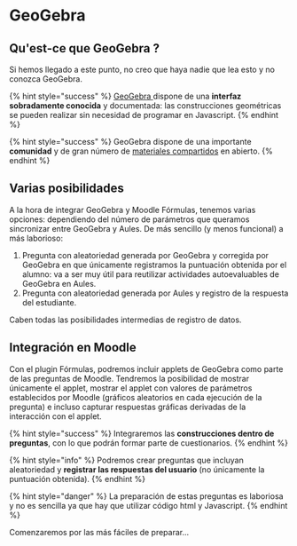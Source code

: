 # GeoGebra

## Qu'est-ce que GeoGebra ?

Si hemos llegado a este punto, no creo que haya nadie que lea esto y no conozca GeoGebra.

{% hint style="success" %}
[GeoGebra ](https://www.geogebra.org)dispone de una **interfaz sobradamente conocida** y documentada: las construcciones geométricas se pueden realizar sin necesidad de programar en Javascript.
{% endhint %}

{% hint style="success" %}
GeoGebra dispone de una importante **comunidad** y de gran número de [materiales compartidos](https://www.geogebra.org/materials) en abierto.
{% endhint %}

## Varias posibilidades

A la hora de integrar GeoGebra y Moodle Fórmulas, tenemos varias opciones: dependiendo del número de parámetros que queramos sincronizar entre GeoGebra y Aules. De más sencillo (y menos funcional) a más laborioso:

1. Pregunta con aleatoriedad generada por GeoGebra y corregida por GeoGebra en que únicamente registramos la puntuación obtenida por el alumno: va a ser muy útil para reutilizar actividades autoevaluables de GeoGebra en Aules.
2. Pregunta con aleatoriedad generada por Aules y registro de la respuesta del estudiante.

Caben todas las posibilidades intermedias de registro de datos.

## Integración en Moodle

Con el plugin Fórmulas, podremos incluir applets de GeoGebra como parte de las preguntas de Moodle. Tendremos la posibilidad de mostrar únicamente el applet, mostrar el applet con valores de parámetros establecidos por Moodle (gráficos aleatorios en cada ejecución de la pregunta) e incluso capturar respuestas gráficas derivadas de la interacción con el applet.

{% hint style="success" %}
Integraremos las **construcciones dentro de preguntas**, con lo que podrán formar parte de cuestionarios.
{% endhint %}

{% hint style="info" %}
Podremos crear preguntas que incluyan aleatoriedad y **registrar las respuestas del usuario** (no únicamente la puntuación obtenida).
{% endhint %}

{% hint style="danger" %}
La preparación de estas preguntas es laboriosa y no es sencilla ya que hay que utilizar código html y Javascript.
{% endhint %}

Comenzaremos por las más fáciles de preparar...
